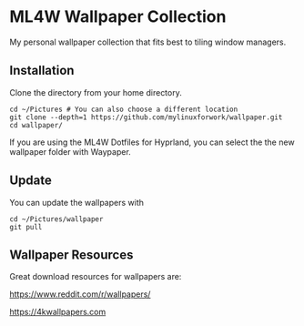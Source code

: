 # ML4W Wallpaper Collection

My personal wallpaper collection that fits best to tiling window managers.

## Installation

Clone the directory from your home directory.

```
cd ~/Pictures # You can also choose a different location
git clone --depth=1 https://github.com/mylinuxforwork/wallpaper.git
cd wallpaper/
```
If you are using the ML4W Dotfiles for Hyprland, you can select the the new wallpaper folder with Waypaper.

## Update

You can update the wallpapers with

```
cd ~/Pictures/wallpaper
git pull
```
## Wallpaper Resources

Great download resources for wallpapers are:

https://www.reddit.com/r/wallpapers/

https://4kwallpapers.com

